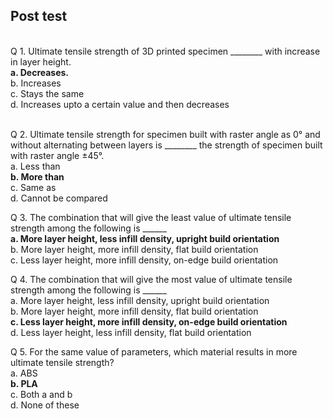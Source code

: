 ## Post test
<br>
Q 1. Ultimate tensile strength of 3D printed specimen ________ with increase in layer height. <br>
<b>a. Decreases.</b><br>
b. Increases<br>
c. Stays the same<br>
d. Increases upto a certain value and then decreases<br><br>

Q 2. Ultimate tensile strength for specimen built with raster angle as 0° and without alternating between layers is ________ the strength of specimen built with raster angle &#177;45°.<br>
a. Less than<br>
<b>b. More than</b><br>
c. Same as<br>
d. Cannot be compared<br>

Q 3. The combination that will give the least value of ultimate tensile strength among the following is ______ <br>
<b>a. More layer height, less infill density, upright build orientation</b><br>
b. More layer height, more infill density, flat build orientation<br>
c. Less layer height, more infill density, on-edge build orientation<br>

Q 4. The combination that will give the most value of ultimate tensile strength among the following is ______ <br>
a. More layer height, less infill density, upright build orientation<br>
b. More layer height, more infill density, flat build orientation<br>
<b>c. Less layer height, more infill density, on-edge build orientation</b><br>
d. Less layer height, less infill density, flat build orientation<br>

Q 5. For the same value of parameters, which material results in more ultimate tensile strength? <br>
a. ABS<br>
<b>b. PLA</b><br>
c. Both a and b<br>
d. None of these<br>

